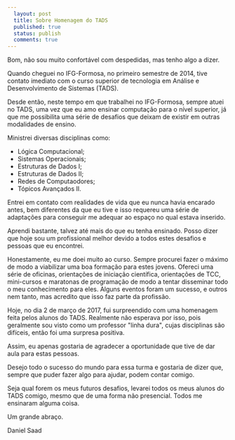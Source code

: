 ```yaml
---
  layout: post
  title: Sobre Homenagem do TADS
  published: true
  status: publish
  comments: true
---
```


Bom, não sou muito confortável com despedidas, mas tenho algo a dizer.

Quando cheguei no IFG-Formosa, no primeiro semestre de 2014, tive contato
imediato com o curso superior de tecnologia em Análise e Desenvolvimento de Sistemas (TADS).

Desde então, neste tempo em que trabalhei no IFG-Formosa, sempre atuei no TADS, uma vez que eu amo ensinar computação para o nível superior, já que me possibilita uma série de desafios que deixam de existir em outras modalidades de ensino.

Ministrei diversas disciplinas como:

* Lógica Computacional;
* Sistemas Operacionais;
* Estruturas de Dados I;
* Estruturas de Dados II;
* Redes de Computaodores;
* Tópicos Avançados II.

Entrei em contato com realidades de vida que eu nunca havia encarado antes, bem diferentes da que eu tive e isso requereu uma série de adaptações para conseguir me adequar ao espaço no qual estava inserido.

Aprendi bastante, talvez até mais do que eu tenha ensinado. Posso dizer que hoje sou um profissional melhor devido a todos estes desafios e pessoas que eu encontrei.

Honestamente, eu me doei muito ao curso. Sempre procurei fazer o máximo de modo a viabilizar uma boa formação para estes jovens. Ofereci uma série de oficinas, orientações de iniciação científica, orientações de TCC, mini-cursos e maratonas de programação de modo a tentar disseminar todo o meu conhecimento para eles. Alguns eventos foram um sucesso, e outros nem tanto, mas acredito que isso faz parte da profissão.

Hoje, no dia 2 de março de 2017, fui surpreendido com uma homenagem feita pelos alunos do TADS. Realmente não esperava por isso, pois geralmente sou visto como um professor "linha dura", cujas disciplinas são difíceis, então foi uma surpresa positiva.

Assim, eu apenas gostaria de agradecer a oportunidade que tive de dar aula para estas pessoas.

Desejo todo o sucesso do mundo para essa turma e gostaria de dizer que, sempre que puder fazer algo para ajudar, podem contar comigo.

Seja qual forem os meus futuros desafios, levarei todos os meus alunos do TADS comigo, mesmo que de uma forma não presencial. Todos me ensinaram alguma coisa.

Um grande abraço.

Daniel Saad
